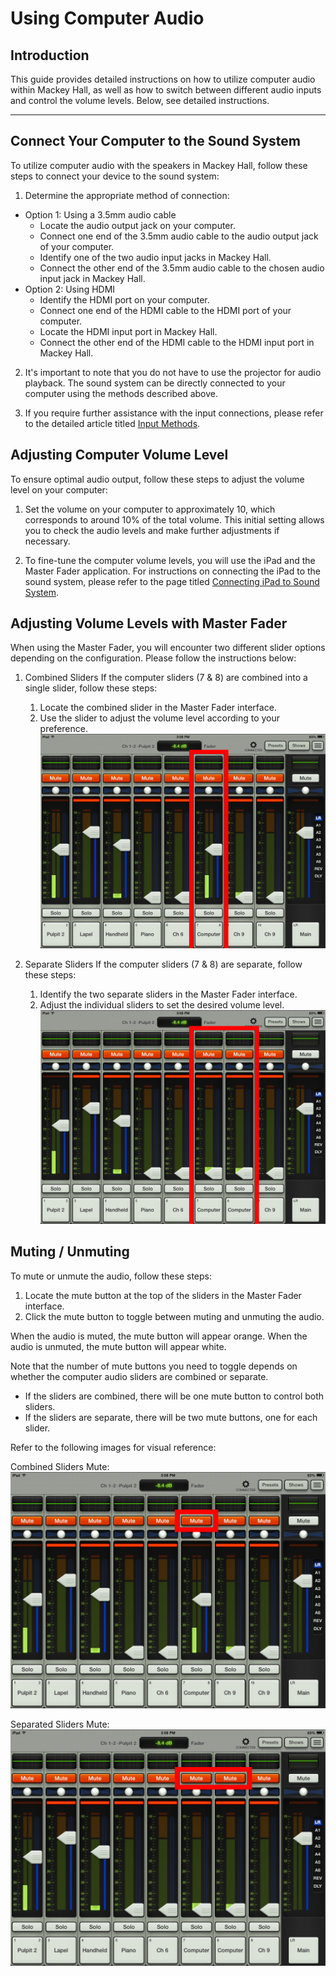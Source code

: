 # Using Computer Audio

## Introduction 
This guide provides detailed instructions on how to utilize computer audio within Mackey Hall, as well as how to switch between different audio inputs and control the volume levels. Below, see detailed instructions.

---

## Connect Your Computer to the Sound System
 To utilize computer audio with the speakers in Mackey Hall, follow these steps to connect your device to the sound system:

 1. Determine the appropriate method of connection:
   - Option 1: Using a 3.5mm audio cable
     - Locate the audio output jack on your computer.
     - Connect one end of the 3.5mm audio cable to the audio output jack of your computer.
     - Identify one of the two audio input jacks in Mackey Hall.
     - Connect the other end of the 3.5mm audio cable to the chosen audio input jack in Mackey Hall.
   - Option 2: Using HDMI
     - Identify the HDMI port on your computer.
     - Connect one end of the HDMI cable to the HDMI port of your computer.
     - Locate the HDMI input port in Mackey Hall.
     - Connect the other end of the HDMI cable to the HDMI input port in Mackey Hall.
  2. It's important to note that you do not have to use the projector for audio playback. The sound system can be directly connected to your computer using the methods described above.

  3. If you require further assistance with the input connections, please refer to the detailed article titled [Input Methods](../video/inputs.md "Input Methods").
 
## Adjusting Computer Volume Level
 To ensure optimal audio output, follow these steps to adjust the volume level on your computer:

 1. Set the volume on your computer to approximately 10, which corresponds to around 10% of the total volume. This initial setting allows you to check the audio levels and make further adjustments if necessary.

 2. To fine-tune the computer volume levels, you will use the iPad and the Master Fader application. For instructions on connecting the iPad to the sound system, please refer to the page titled [Connecting iPad to Sound System](ipad_sound_system.md "Connecting iPad to Sound System").

## Adjusting Volume Levels with Master Fader
 When using the Master Fader, you will encounter two different slider options depending on the configuration. Please follow the instructions below:

 1. Combined Sliders
 If the computer sliders (7 & 8) are combined into a single slider, follow these steps:

     1. Locate the combined slider in the Master Fader interface.
     1. Use the slider to adjust the volume level according to your preference.
 ![Combined Sliders](../../assets/images/audio/computer_audio/ipad_combined_computer.png)

 2. Separate Sliders
 If the computer sliders (7 & 8) are separate, follow these steps:
 
     1. Identify the two separate sliders in the Master Fader interface.
     1. Adjust the individual sliders to set the desired volume level.
 ![Separate Sliders](../../assets/images/audio/computer_audio/ipad_separate_computer.png)

## Muting / Unmuting
 To mute or unmute the audio, follow these steps:

 1. Locate the mute button at the top of the sliders in the Master Fader interface.
 2. Click the mute button to toggle between muting and unmuting the audio.

 When the audio is muted, the mute button will appear orange. When the audio is unmuted, the mute button will appear white.

 Note that the number of mute buttons you need to toggle depends on whether the computer audio sliders are combined or separate.

 - If the sliders are combined, there will be one mute button to control both sliders.
 - If the sliders are separate, there will be two mute buttons, one for each slider.

 Refer to the following images for visual reference:

 Combined Sliders Mute:
 ![Combined Sliders Mute](../../assets/images/audio/computer_audio/ipad_combined_computer_mute.png)

 Separated Sliders Mute:
 ![Separated Sliders Mute](../../assets/images/audio/computer_audio/ipad_separate_computer_mute.png)
